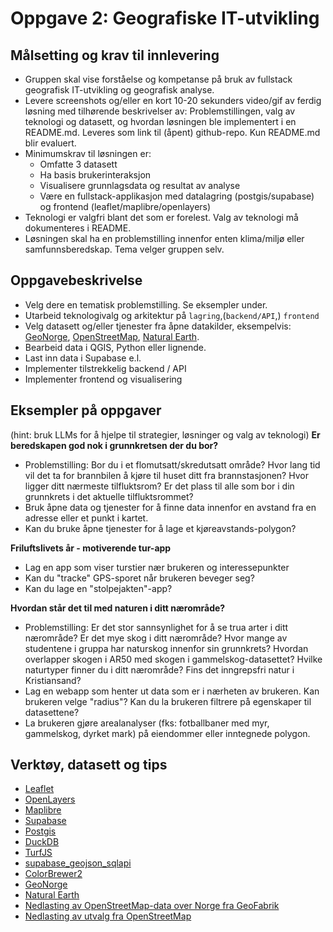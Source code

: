 # Oppgave 2: Geografiske IT-utvikling


## **Målsetting og krav til innlevering**
* Gruppen skal vise forståelse og kompetanse på bruk av fullstack geografisk IT-utvikling og geografisk analyse.
* Levere screenshots og/eller en kort 10-20 sekunders video/gif av ferdig løsning med tilhørende beskrivelser av: Problemstillingen, valg av teknologi og datasett, og hvordan løsningen ble implementert i en README.md. Leveres som link til (åpent) github-repo. Kun README.md blir evaluert.
* Minimumskrav til løsningen er: 
    * Omfatte 3 datasett
    * Ha basis brukerinteraksjon
    * Visualisere grunnlagsdata og resultat av analyse
    * Være en fullstack-applikasjon med datalagring (postgis/supabase) og frontend (leaflet/maplibre/openlayers)
* Teknologi er valgfri blant det som er forelest. Valg av teknologi må dokumenteres i README.
* Løsningen skal ha en problemstilling innenfor enten klima/miljø eller samfunnsberedskap. Tema velger gruppen selv.

## **Oppgavebeskrivelse**
* Velg dere en tematisk problemstilling. Se eksempler under.
* Utarbeid teknologivalg og arkitektur på `lagring`,(`backend/API`,) `frontend` 
* Velg datasett og/eller tjenester fra åpne datakilder, eksempelvis: [GeoNorge](https://www.geonorge.no), [OpenStreetMap](https://www.openstreetmap.org), [Natural Earth](https://www.naturalearthdata.com).
* Bearbeid data i QGIS, Python eller lignende.
* Last inn data i Supabase e.l.
* Implementer tilstrekkelig backend / API
* Implementer frontend og visualisering

## **Eksempler på oppgaver**
(hint: bruk LLMs for å hjelpe til strategier, løsninger og valg av teknologi)
**Er beredskapen god nok i grunnkretsen der du bor?**
* Problemstilling: Bor du i et flomutsatt/skredutsatt område? Hvor lang tid vil det ta for brannbilen å kjøre til huset ditt fra brannstasjonen? 
Hvor ligger ditt nærmeste tilfluktsrom? Er det plass til alle som bor i din grunnkrets i det aktuelle tilfluktsrommet?
* Bruk åpne data og tjenester for å finne data innenfor en avstand fra en adresse eller et punkt i kartet.
* Kan du bruke åpne tjenester for å lage et kjøreavstands-polygon?

**Friluftslivets år - motiverende tur-app**
* Lag en app som viser turstier nær brukeren og interessepunkter
* Kan du "tracke" GPS-sporet når brukeren beveger seg?
* Kan du lage en "stolpejakten"-app?


**Hvordan står det til med naturen i ditt nærområde?**
* Problemstilling: Er det stor sannsynlighet for å se trua arter i ditt nærområde? Er det mye skog i ditt nærområde? Hvor mange av studentene i gruppa har naturskog innenfor sin grunnkrets? Hvordan overlapper skogen i AR50 med skogen i gammelskog-datasettet? Hvilke naturtyper finner du i ditt nærområde? Fins det inngrepsfri natur i Kristiansand? 
* Lag en webapp som henter ut data som er i nærheten av brukeren. Kan brukeren velge "radius"? Kan du la brukeren filtrere på egenskaper til datasettene? 
* La brukeren gjøre arealanalyser (fks: fotballbaner med myr, gammelskog, dyrket mark) på eiendommer eller inntegnede polygon.


## **Verktøy, datasett og tips**
* [Leaflet](https://leafletjs.com)
* [OpenLayers](https://openlayers.org)
* [Maplibre](https://maplibre.org)
* [Supabase](https://supabase.com)
* [Postgis](https://postgis.net)
* [DuckDB](https://duckdb.org)
* [TurfJS](https://turfjs.org)
* [supabase_geojson_sqlapi](https://github.com/alexanno/supabase_geojson_sqlapi)
* [ColorBrewer2](https://colorbrewer2.org)
* [GeoNorge](https://www.geonorge.no)
* [Natural Earth](https://www.naturalearthdata.com)
* [Nedlasting av OpenStreetMap-data over Norge fra GeoFabrik](https://download.geofabrik.de/europe/norway.html)
* [Nedlasting av utvalg fra OpenStreetMap](https://overpass-turbo.eu/)
